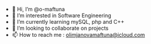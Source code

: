 - 👋 Hi, I’m @o-maftuna
- 👀 I’m interested in Software Engineering 
- 🌱 I’m currently learning mySQL, php and C++
- 💞️ I’m looking to collaborate on projects
- 📫 How to reach me : olimjanovamaftuna@icloud.com

<!---
o-maftuna/o-maftuna is a ✨ special ✨ repository because its `README.md` (this file) appears on your GitHub profile.
You can click the Preview link to take a look at your changes.
--->
